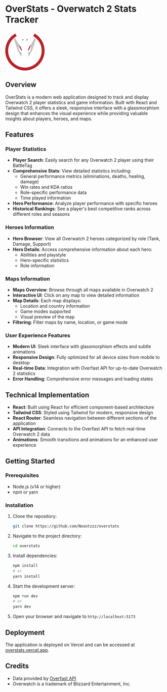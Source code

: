 # OverStats - Overwatch 2 Stats Tracker

![OverStats Logo](./public/img/bw.png)

## Overview

OverStats is a modern web application designed to track and display Overwatch 2 player statistics and game information. Built with React and Tailwind CSS, it offers a sleek, responsive interface with a glassmorphism design that enhances the visual experience while providing valuable insights about players, heroes, and maps.

## Features

### Player Statistics

- **Player Search**: Easily search for any Overwatch 2 player using their BattleTag
- **Comprehensive Stats**: View detailed statistics including:
  - General performance metrics (eliminations, deaths, healing, damage)
  - Win rates and KDA ratios
  - Role-specific performance data
  - Time played information
- **Hero Performance**: Analyze player performance with specific heroes
- **Historical Rankings**: See a player's best competitive ranks across different roles and seasons

### Heroes Information

- **Hero Browser**: View all Overwatch 2 heroes categorized by role (Tank, Damage, Support)
- **Hero Details**: Access comprehensive information about each hero:
  - Abilities and playstyle
  - Hero-specific statistics
  - Role information

### Maps Information

- **Maps Overview**: Browse through all maps available in Overwatch 2
- **Interactive UI**: Click on any map to view detailed information
- **Map Details**: Each map displays:
  - Location and country information
  - Game modes supported
  - Visual preview of the map
- **Filtering**: Filter maps by name, location, or game mode

### User Experience Features

- **Modern UI**: Sleek interface with glassmorphism effects and subtle animations
- **Responsive Design**: Fully optimized for all device sizes from mobile to desktop
- **Real-time Data**: Integration with Overfast API for up-to-date Overwatch 2 statistics
- **Error Handling**: Comprehensive error messages and loading states

## Technical Implementation

- **React**: Built using React for efficient component-based architecture
- **Tailwind CSS**: Styled using Tailwind for modern, responsive design
- **React Router**: Seamless navigation between different sections of the application
- **API Integration**: Connects to the Overfast API to fetch real-time Overwatch 2 data
- **Animations**: Smooth transitions and animations for an enhanced user experience

## Getting Started

### Prerequisites

- Node.js (v14 or higher)
- npm or yarn

### Installation

1. Clone the repository:

   ```bash
   git clone https://github.com/Noootzzz/overstats
   ```

2. Navigate to the project directory:

   ```bash
   cd overstats
   ```

3. Install dependencies:

   ```bash
   npm install
   # or
   yarn install
   ```

4. Start the development server:

   ```bash
   npm run dev
   # or
   yarn dev
   ```

5. Open your browser and navigate to `http://localhost:5173`

## Deployment

The application is deployed on Vercel and can be accessed at [overstats.vercel.app](https://overstats.vercel.app).

## Credits

- Data provided by [Overfast API](https://overfast-api.tekrop.fr/)
- Overwatch is a trademark of Blizzard Entertainment, Inc.

